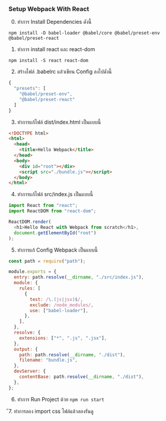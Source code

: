 ### Setup Webpack With React

0. ทำการ Install Dependencies ดังนี้

```
npm install -D babel-loader @babel/core @babel/preset-env @babel/preset-react
```

1. ทำการ install react และ react-dom

```
npm install -S react react-dom
```

2. สร้างไฟล์ .babelrc แล้วเขียน Config ลงไปดังนี้

```javascript
{
  "presets": [
    "@babel/preset-env",
    "@babel/preset-react"
  ]
}
```

3. ทำการแก้ไฟล์ dist/index.html เป็นแบบนี้

```html
<!DOCTYPE html>
<html>
  <head>
    <title>Hello Webpack</title>
  </head>
  <body>
    <div id="root"></div>
    <script src="./bundle.js"></script>
  </body>
</html>
```

4. ทำการแก้ไฟล์ src/index.js เป็นแบบนี้

```javascript
import React from "react";
import ReactDOM from "react-dom";

ReactDOM.render(
  <h1>Hello React with Webpack from scratch</h1>,
  document.getElementById("root")
);
```

5. ทำการแก้ Config Webpack เป็นแบบนี้

```javascript
const path = require("path");

module.exports = {
  entry: path.resolve(__dirname, "./src/index.js"),
  module: {
    rules: [
      {
        test: /\.(js|jsx)$/,
        exclude: /node_modules/,
        use: ["babel-loader"],
      },
    ],
  },
  resolve: {
    extensions: ["*", ".js", ".jsx"],
  },
  output: {
    path: path.resolve(__dirname, "./dist"),
    filename: "bundle.js",
  },
  devServer: {
    contentBase: path.resolve(__dirname, "./dist"),
  },
};
```

6. ทำการ Run Project ด้วย `npm run start`

ึ7. ทำการลอง import css ไฟล์แล้วลองรันดู
